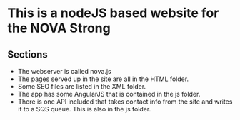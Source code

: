 This is a nodeJS based website for the NOVA Strong
==================================================

Sections
--------

* The webserver is called nova.js
* The pages served up in the site are all in the HTML folder.
* Some SEO files are listed in the XML folder.
* The app has some AngularJS that is contained in the js folder.
* There is one API included that takes contact info from the site and writes it to a SQS queue.  This is also in the js folder.
